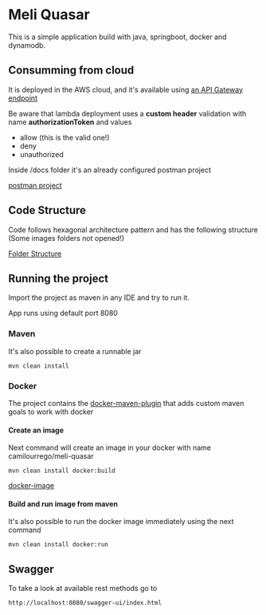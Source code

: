 # Meli Quasar

This is a simple application build with java, springboot, docker and dynamodb.

## Consumming from cloud
It is deployed in the AWS cloud, and it's available using [an API Gateway endpoint](https://q3fi163dv4.execute-api.us-east-1.amazonaws.com/prod/secret)

Be aware that lambda deployment uses a **custom header** validation with name **authorizationToken**
and values
- allow (this is the valid one!)
- deny
- unauthorized

Inside /docs folder it's an already configured postman project

[postman project](docs/meli-quasar.postman_collection.json)


## Code Structure
Code follows hexagonal architecture pattern and has the following structure (Some images folders not opened!)

[Folder Structure](docs/001-structure.png)

## Running the project 
Import the project as maven in any IDE and try to run it.

App runs using default port 8080

### Maven 

It's also  possible to create a runnable jar  

    mvn clean install

### Docker
The project contains the [docker-maven-plugin](https://github.com/fabric8io/docker-maven-plugin) that adds custom maven goals to work with docker

#### Create an image
Next command will create an image in your docker with name camilourrego/meli-quasar
    
    mvn clean install docker:build

[docker-image](docs/002-docker-image.png)

#### Build and run image from maven
It's also possible to run the docker image immediately using the next command

    mvn clean install docker:run

## Swagger
To take a look at available rest methods go to 

    http://localhost:8080/swagger-ui/index.html





